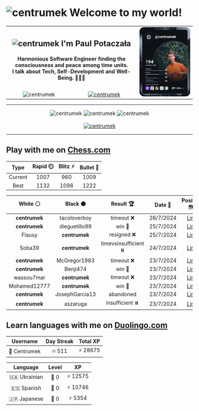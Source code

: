 <h1>
  <img
    src="https://emojis.slackmojis.com/emojis/images/1531849430/4246/blob-sunglasses.gif"
    width="30"
    alt="centrumek"
  />
  Welcome to my world!
</h1>

<table>
  <tbody>
    <tr>
      <td align="center" width="70%" colspan="2">
        <h2>
          <img
            src="https://raw.githubusercontent.com/MartinHeinz/MartinHeinz/master/wave.gif"
            width="30px"
            alt="centrumek"
          />
          I'm Paul Potaczała
        </h2>
        <h4>
          Harmonious Software Engineer finding the consciousness and peace among time units.
          <br/>
          I talk about Tech, Self-Development and Well-Being. 🌿🧘🚀
        </h4>
      </td>
      <td width="30%" rowspan="2">
        <a href="https://app.daily.dev/centrumek">
          <img
            src="./devcard.svg"
            alt="centrumek"
          />
        </a>
      </td>
    </tr>
    <tr align="center">
      <td>
        <img
          src="https://komarev.com/ghpvc/?username=centrumek&label=visitors&color=0e75b6&style=flat"
          alt="centrumek"
        >
      </td>
      <td>
        <a href="https://stackoverflow.com/users/14496012/centrumek">
          <img
            src="https://stackoverflow.com/users/flair/14496012.png?theme=dark"
            alt="centrumek"
          >
        </a>
      </td>
    </tr>
  </tbody>
</table>

---
<div align="center">
  <img 
    src="https://github-readme-stats.vercel.app/api?username=centrumek&show_icons=true&count_private=true&theme=dark&hide_border=true&hide=issues,contribs&bg_color=00000000"
    alt="centrumek"
  />
  <img
    src="https://github-readme-stats.vercel.app/api/top-langs/?username=centrumek&layout=compact&hide_border=true&theme=dark&bg_color=00000000&langs_count=6&exclude_repo=air-statistic-app"
    alt="centrumek"
  />
  <img 
    src="https://github-readme-streak-stats.herokuapp.com?user=centrumek&theme=dark&hide_border=true&background=FFFFFF00"
    alt="centrumek"
  />
  <br/>
  <br/>
  <a href="https://www.buymeacoffee.com/centrumek">
    <img
      src="https://cdn.buymeacoffee.com/buttons/v2/default-orange.png"
      height="50"
      width="210"
      alt="centrumek"
    />
  </a>
</div>

---

## Play with me on [Chess.com](https://www.chess.com/member/centrumek)

<div align="center">
<!--START_SECTION:chessStats-->
<!-- Automatically generated with https://github.com/Balastrong/chess-stats-action -->

| Type | Rapid ⏲️ | Blitz ⚡ | Bullet 🔫 |
|:---:|:---:|:---:|:---:|
| Current | 1007 | 960 | 1009 |
| Best | 1132 | 1098 | 1222 |

| White ⚪ | Black ⚫ | Result 🏆 | Date 📅 | Position 🗺️ | Type 🕕 |
|:---:|:---:|:---:|:---:|:---:|:---:|
| **centrumek** | tacoloverboy | timeout ❌ | 26/7/2024 | <a href="http://www.ee.unb.ca/cgi-bin/tervo/fen.pl?select=8/kp3Bp1/p7/4r3/4K2P/2b5/8/R6R w - -">Link</a> | Bullet |
| **centrumek** | dieguetillo99 | win 🥇 | 25/7/2024 | <a href="http://www.ee.unb.ca/cgi-bin/tervo/fen.pl?select=6B1/8/N7/3Qk3/8/p6P/P1K5/8 b - -">Link</a> | Bullet |
| Flausy | **centrumek** | resigned ❌ | 25/7/2024 | <a href="http://www.ee.unb.ca/cgi-bin/tervo/fen.pl?select=8/7n/4R2p/6pk/1P6/PB3N1P/5PK1/2Q5 b - -">Link</a> | Bullet |
| Soba39 | **centrumek** | timevsinsufficient ⏸️ | 24/7/2024 | <a href="http://www.ee.unb.ca/cgi-bin/tervo/fen.pl?select=8/2p5/1pKp2k1/p5p1/8/8/7r/8 b - -">Link</a> | Bullet |
| **centrumek** | McGregor1983 | timeout ❌ | 23/7/2024 | <a href="http://www.ee.unb.ca/cgi-bin/tervo/fen.pl?select=8/p6k/8/5r1p/3K4/P6P/8/8 w - -">Link</a> | Bullet |
| **centrumek** | Benji474 | win 🥇 | 23/7/2024 | <a href="http://www.ee.unb.ca/cgi-bin/tervo/fen.pl?select=r3k2r/1pp2ppp/p2p4/4p3/P1PbP3/1P1P1Q1P/R4P2/4KB1R b Kkq -">Link</a> | Bullet |
| wassou7mar | **centrumek** | timeout ❌ | 23/7/2024 | <a href="http://www.ee.unb.ca/cgi-bin/tervo/fen.pl?select=8/8/2p4k/p2b4/P7/2R4P/5PPK/4r3 b - -">Link</a> | Bullet |
| Mohamed12777 | **centrumek** | win 🥇 | 23/7/2024 | <a href="http://www.ee.unb.ca/cgi-bin/tervo/fen.pl?select=6k1/3b1r1p/1p3p2/2bKp3/3r3N/8/PP4PP/R6R w - -">Link</a> | Bullet |
| **centrumek** | JosephGarcia13 | abandoned  | 23/7/2024 | <a href="http://www.ee.unb.ca/cgi-bin/tervo/fen.pl?select=rnbqkb1r/pp3ppp/2p2n2/4p3/4P3/3P1N2/PPP3PP/RNBQKB1R w KQkq -">Link</a> | Bullet |
| **centrumek** | aszaruga | insufficient ⏸️ | 23/7/2024 | <a href="http://www.ee.unb.ca/cgi-bin/tervo/fen.pl?select=8/8/7k/8/8/6b1/4B1K1/8 w - -">Link</a> | Bullet |

<!--END_SECTION:chessStats-->
</div>

## Learn languages with me on [Duolingo.com](https://www.duolingo.com/profile/Centrumek)

<div align="center">
<!--START_SECTION:duolingoStats-->
<!-- Automatically generated with https://github.com/centrumek/duolingo-readme-stats-->

| Username | Day Streak | Total XP |
|:---:|:---:|:---:|
| 👤 Centrumek | 🔥 511 | ⚡ 28675 |

| Language | Level | XP |
|:---:|:---:|:---:|
| 🇺🇦 Ukrainian | 👑 0 | ⚡ 12575 |
| 🇪🇸 Spanish | 👑 0 | ⚡ 10746 |
| 🇯🇵 Japanese | 👑 0 | ⚡ 5354 |

<!--END_SECTION:duolingoStats-->
</div>
<!--
**centrumek/centrumek** is a ✨ _special_ ✨ repository because its `README.md` (this file) appears on your GitHub profile.

Here are some ideas to get you started:

- 🔭 I’m currently working on ...
- 🌱 I’m currently learning ...
- 👯 I’m looking to collaborate on ...
- 🤔 I’m looking for help with ...
- 💬 Ask me about ...
- 📫 How to reach me: ...
- 😄 Pronouns: ...
- ⚡ Fun fact: ...
-->
